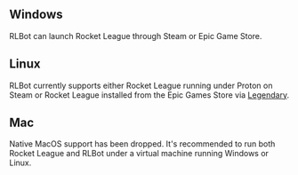 ## Windows

RLBot can launch Rocket League through Steam or Epic Game Store.

## Linux

RLBot currently supports either Rocket League running under Proton on Steam or
Rocket League installed from the Epic Games Store via [Legendary](https://github.com/derrod/legendary).

## Mac

Native MacOS support has been dropped. It's recommended to run both Rocket League
and RLBot under a virtual machine running Windows or Linux.
